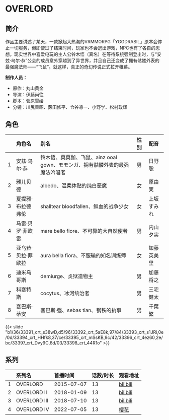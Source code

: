 # OVERLORD


## 简介

作品主要讲述了某天，一款掀起大热潮的VRMMORPG「YGGDRASIL」原本会停止一切服务，但即使过了结束时间，玩家也不会退出游戏，NPC也有了各自的思想。现实世界中喜爱电玩的主人公铃木悟（真名）在等待系统强制登出时，与“安兹·乌尔·恭”公会的成员意外穿越到了异世界，并且自己还变成了拥有骷髅外表的最强魔法师——“飞鼠”。就这样，真正的奇幻传说正式拉开帷幕。

**制作人员：**
- 原作：丸山黄金
- 导演：伊藤尚往
- 脚本：菅原雪绘
- 分镜：川尻善昭、薮田修平、仓谷凉一、小野学、松村政辉

## 角色

|     |   角色名   |   别名  | 性别 |  配音  |
|:--- |:------  |:----      |:---  |:--   |
| 1 | 安兹·乌尔·恭 | 铃木悟、莫莫伽、飞鼠、ainz ooal gown、モモンガ、拥有骷髅外表的最强魔法吟唱者 | 男 | 日野聡 |
| 2 | 雅儿贝德 | albedo、温柔体贴的纯白恶魔 | 女 | 原由実 |
| 3 | 夏提雅·布拉德弗伦 | shalltear bloodfallen、鲜血的战争少女 | 女 | 上坂すみれ |
| 4 | 马雷·贝罗·菲欧雷 | mare bello fiore、不可靠的大自然使者 | 男 | 内山夕実 |
| 5 | 亚乌菈·贝拉·菲欧拉 | aura bella fiora、不服输的知名训练师 | 女 | 加藤英美里 |
| 6 | 迪米乌哥斯 | demiurge、炎狱造物主 | 男 | 加藤将之 |
| 7 | 科塞特斯 | cocytus、冰河统治者 | 男 | 三宅健太 |
| 8 | 塞巴斯·蒂安 | 塞巴斯·强、sebas tian、钢铁的执事 | 男 | 千葉繁 |

{{< slide "b1/36/33391_crt_s38wD,d5/96/33392_crt_5aE8k,97/84/33393_crt_s1JRi,0e/0d/33394_crt_HHfk8,37/ce/33395_crt_mSsKB,9c/42/33396_crt_4ez60,2e/bc/33397_crt_Dvy9C,6d/03/33398_crt_44R1o" >}}

## 系列

|     |   系列名   |   首播时间  | 话数/时长  | 观看地址 |
|:---  |:------    |:----      |:---       |:---  |
| 1 | OVERLORD | 2015-07-07 | 13 | [bilibili](https://www.bilibili.com/bangumi/play/ep63853)  |
| 2 | OVERLORD II | 2018-01-09 | 13 | [bilibili](https://www.bilibili.com/bangumi/play/ep173248)  |
| 3 | OVERLORD III | 2018-07-10 | 13 | [bilibili](https://www.bilibili.com/bangumi/play/ep232532)  |
| 4 | OVERLORD IV | 2022-07-05 | 13 | [樱花](https://www.yhdmp.live/vp/21285-1-0.html)  |




